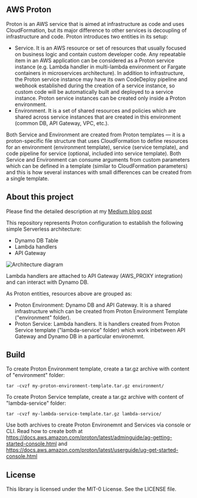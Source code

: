 ## AWS Proton

Proton is an AWS service that is aimed at infrastructure as code and uses CloudFormation, but its major difference to other services is decoupling of infrastructure and code. Proton introduces two entities in its setup:

* Service. It is an AWS resource or set of resources that usually focused on business logic and contain custom developer code. Any repeatable item in an AWS application can be considered as a Proton service instance (e.g. Lambda handler in multi-lambda environment or Fargate containers in microservices architecture). In addition to infrastructure, the Proton service instance may have its own CodeDeploy pipeline and webhook established during the creation of a service instance, so custom code will be automatically built and deployed to a service instance. Proton service instances can be created only inside a Proton environment.
* Environment. It is a set of shared resources and policies which are shared across service instances that are created in this environment (common DB, API Gateway, VPC, etc.).

Both Service and Environment are created from Proton templates — it is a proton-specific file structure that uses CloudFormation to define resources for an environment (environment template), service (service template), and code pipeline for service (optional, included into service template).
Both Service and Environment can consume arguments from custom parameters which can be defined in a template (similar to CloudFormation parameters) and this is how several instances with small differences can be created from a single template.

## About this project

Please find the detailed description at my [Medium blog post](https://medium.com/@rostyslav.myronenko/aws-proton-101-and-detailed-code-example-29c816bdd361)

This repository represents Proton configuration to establish the following simple Serverless architecture:
- Dynamo DB Table
- Lambda handlers
- API Gateway

![Architecture diagram](https://miro.medium.com/max/1400/1*hkYSOC3c1xv9svTJOzgLsA.png)

Lambda handlers are attached to API Gateway (AWS_PROXY integration) and can interact with Dynamo DB.

As Proton entities, resources above are grouped as:
- Proton Environment: Dynamo DB and API Gateway. It is a shared infrastructure which can be created from Proton Environment Template ("environment" folder).
- Proton Service: Lambda handlers. It is handlers created from Proton Service template ("lambda-service" folder) which work inbetween API Gateway and Dynamo DB in a particular environemnt. 


## Build

To create Proton Environment template, create a tar.gz archive with content of "environment" folder:
```
tar -cvzf my-proton-environment-template.tar.gz environment/
```
To create Proton Service template, create a tar.gz archive with content of "lambda-service" folder:
```
tar -cvzf my-lambda-service-template.tar.gz lambda-service/
```
Use both archives to create Proton Environemnt and Services via console or CLI. Read how to create both at https://docs.aws.amazon.com/proton/latest/adminguide/ag-getting-started-console.html and https://docs.aws.amazon.com/proton/latest/userguide/ug-get-started-console.html

## License

This library is licensed under the MIT-0 License. See the LICENSE file.

